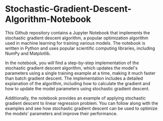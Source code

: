 # Stochastic-Gradient-Descent-Algorithm-Notebook
This Github repository contains a Jupyter Notebook that implements the stochastic gradient descent algorithm, a popular optimization algorithm used in machine learning for training various models. The notebook is written in Python and uses popular scientific computing libraries, including NumPy and Matplotlib.

In the notebook, you will find a step-by-step implementation of the stochastic gradient descent algorithm, which updates the model's parameters using a single training example at a time, making it much faster than batch gradient descent. The implementation includes a detailed explanation of the algorithm, including how to calculate the gradient and how to update the model parameters using stochastic gradient descent.

Additionally, the notebook provides an example of applying stochastic gradient descent to linear regression problem. You can follow along with the examples and see how stochastic gradient descent can be used to optimize the models' parameters and improve their performance.
